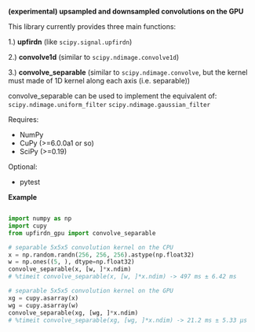 **(experimental) upsampled and downsampled convolutions on the GPU**

This library currently provides three main functions:

1.) **upfirdn**  (like ``scipy.signal.upfirdn``)

2.) **convolve1d**  (similar to ``scipy.ndimage.convolve1d``)

3.) **convolve_separable**  (similar to ``scipy.ndimage.convolve``, but the kernel must made of 1D kernel along each axis (i.e. separable))

convolve_separable can be used to implement the equivalent of:
``scipy.ndimage.uniform_filter``
``scipy.ndimage.gaussian_filter``

Requires:

- NumPy
- CuPy  (>=6.0.0a1 or so)
- SciPy (>=0.19)

Optional:

- pytest

**Example**

```Python

import numpy as np
import cupy
from upfirdn_gpu import convolve_separable

# separable 5x5x5 convolution kernel on the CPU
x = np.random.randn(256, 256, 256).astype(np.float32)
w = np.ones((5, ), dtype=np.float32)
convolve_separable(x, [w, ]*x.ndim)
# %timeit convolve_separable(x, [w, ]*x.ndim) -> 497 ms ± 6.42 ms

# separable 5x5x5 convolution kernel on the GPU
xg = cupy.asarray(x)
wg = cupy.asarray(w)
convolve_separable(xg, [wg, ]*x.ndim)
# %timeit convolve_separable(xg, [wg, ]*x.ndim) -> 21.2 ms ± 5.33 µs
```

